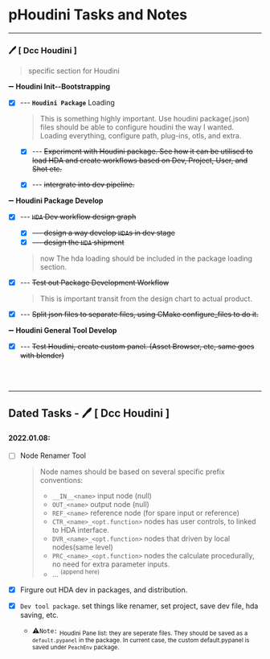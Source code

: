 # pHoudini Tasks and Notes

----------------------------------------------------------------------------------
### :pen: [ Dcc Houdini ]
> specific section for Houdini

:heavy_minus_sign: **Houdini Init--Bootstrapping**
- [x] --- __`Houdini Package`__ Loading
    > This is something highly important. Use houdini package(.json) files should be able to configure houdini the way I wanted. Loading everything, configure path, plug-ins, otls, and extra.
    - [x] --- <s>Experiment with Houdini package. See how it can be utilised to load HDA and create workflows based on Dev, Project, User, and Shot etc.</s>
    - [x] --- <s>intergrate into dev pipeline.</s>


:heavy_minus_sign: **Houdini Package Develop**
- [x] --- <s>`HDA` Dev workflow design graph
    - [x] --- design a way develop `HDA`s in dev stage
    - [x] --- design the `HDA` shipment</s>
    
    > now The hda loading should be included in the package loading section.

- [x] --- <s>Test out Package Development Workflow</s>
    > This is important transit from the design chart to actual product.

- [x] --- <s>Split json files to separate files, using CMake configure_files to do it.</s>


:heavy_minus_sign: **Houdini General Tool Develop**
 - [x] --- <s>Test Houdini, create custom panel. (Asset Browser, etc, same goes with blender)</s>

<br><br>

-------

## Dated Tasks - :pen: [ Dcc Houdini ]

#### 2022.01.08:
- [ ] Node Renamer Tool
    > Node names should be based on several specific prefix conventions:
    > - `__IN__<name>` input node (null)
    > - `OUT_<name>` output node (null)
    > - `REF_<name>` reference node (for spare input or reference)
    > - `CTR_<name>_<opt.function>` nodes has user controls, to linked to HDA interface.
    > - `DVR_<name>_<opt.function>` nodes that driven by local nodes(same level)
    > - `PRC_<name>_<opt.function>` nodes the calculate procedurally, no need for extra parameter inputs.
    > - ... <sup>(append here)</sup>

- [x] Firgure out HDA dev in packages, and distribution.
- [x] `Dev tool package`. set things like renamer, set project, save dev file, hda saving, etc.
    - :warning:`Note:` <sub> Houdini Pane list: they are seperate files. They should be saved as a `default.pypanel` in the package. In current case, the custom default.pypanel is saved under `PeachEnv` package.</sub>